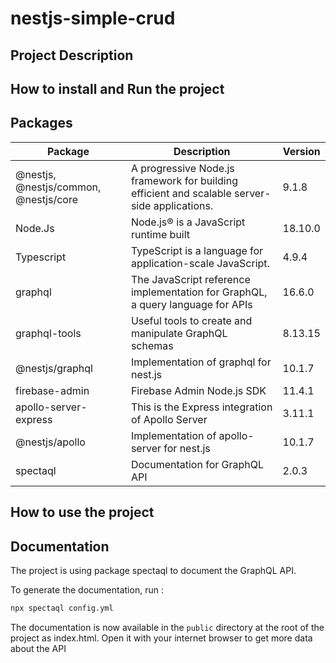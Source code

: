 # nestjs-simple-crud

## Project Description ##

## How to install and Run the project ##
 
## Packages ##

Package       | Description  |Version
------------- | -------------|-------------
@nestjs, @nestjs/common, @nestjs/core  | A progressive Node.js framework for building efficient and scalable server-side applications. | 9.1.8
Node.Js  | Node.js® is a JavaScript runtime built |18.10.0
Typescript | TypeScript is a language for application-scale JavaScript. | 4.9.4
graphql|The JavaScript reference implementation for GraphQL, a query language for APIs|16.6.0
graphql-tools| Useful tools to create and manipulate GraphQL schemas|8.13.15
@nestjs/graphql| Implementation of graphql for nest.js|10.1.7
firebase-admin|Firebase Admin Node.js SDK|11.4.1
apollo-server-express|This is the Express integration of Apollo Server|3.11.1
@nestjs/apollo|Implementation of apollo-server for nest.js|10.1.7
spectaql| Documentation for GraphQL API|2.0.3


## How to use the project ##

## Documentation ##

The project is using package spectaql to document the GraphQL API.

To generate the documentation, run :

```bash
npx spectaql config.yml
```

The documentation is now available in the `public` directory at the root of the project as index.html. Open it with your internet browser to get more data about the API